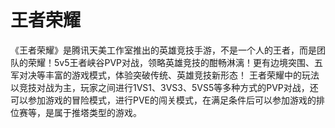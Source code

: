 # 王者荣耀

  《王者荣耀》是腾讯天美工作室推出的英雄竞技手游，不是一个人的王者，而是团队的荣耀！5v5王者峡谷PVP对战，领略英雄竞技的酣畅淋漓！更有边境突围、五军对决等丰富的游戏模式，体验突破传统、英雄竞技新形态！
    王者荣耀中的玩法以竞技对战为主，玩家之间进行1VS1、3VS3、5VS5等多种方式的PVP对战，还可以参加游戏的冒险模式，进行PVE的闯关模式，在满足条件后可以参加游戏的排位赛等，是属于推塔类型的游戏。
